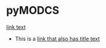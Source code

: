 # pyMODCS


<a href="http://reslnxinglab01.research.chop.edu/public/panz/" target="_blank">link text</a>


- This is a [link that also has title text](https://www.google.com "This link takes you to Google!")
